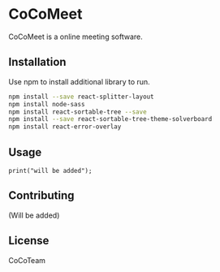 # CoCoMeet

CoCoMeet is a online meeting software.

## Installation

Use npm to install additional library to run.

```bash
npm install --save react-splitter-layout
npm install node-sass
npm install react-sortable-tree --save
npm install --save react-sortable-tree-theme-solverboard
npm install react-error-overlay
```

## Usage

```
print("will be added");
```

## Contributing
(Will be added)

## License
CoCoTeam
